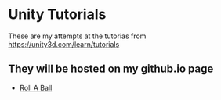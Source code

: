 # Unity Tutorials

These are my attempts at the tutorias from https://unity3d.com/learn/tutorials

## They will be hosted on my github.io page

* [Roll A Ball](http://mvndaai.github.io/unity/roll_a_ball/)